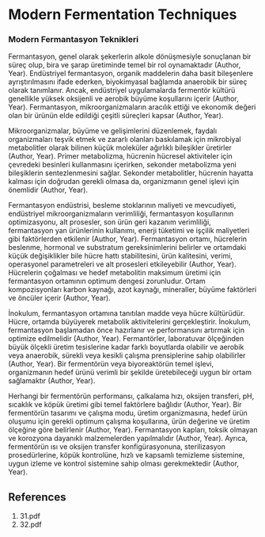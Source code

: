 # Modern Fermentation Techniques

### Modern Fermantasyon Teknikleri

Fermantasyon, genel olarak şekerlerin alkole dönüşmesiyle sonuçlanan bir süreç olup, bira ve şarap üretiminde temel bir rol oynamaktadır (Author, Year). Endüstriyel fermantasyon, organik maddelerin daha basit bileşenlere ayrıştırılmasını ifade ederken, biyokimyasal bağlamda anaerobik bir süreç olarak tanımlanır. Ancak, endüstriyel uygulamalarda fermentör kültürü genellikle yüksek oksijenli ve aerobik büyüme koşullarını içerir (Author, Year). Fermantasyon, mikroorganizmaların aracılık ettiği ve ekonomik değeri olan bir ürünün elde edildiği çeşitli süreçleri kapsar (Author, Year).

Mikroorganizmalar, büyüme ve gelişimlerini düzenlemek, faydalı organizmaları teşvik etmek ve zararlı olanları baskılamak için mikrobiyal metabolitler olarak bilinen küçük moleküler ağırlıklı bileşikler üretirler (Author, Year). Primer metabolizma, hücrenin hücresel aktiviteler için çevredeki besinleri kullanmasını içerirken, sekonder metabolizma yeni bileşiklerin sentezlenmesini sağlar. Sekonder metabolitler, hücrenin hayatta kalması için doğrudan gerekli olmasa da, organizmanın genel işlevi için önemlidir (Author, Year).

Fermantasyon endüstrisi, besleme stoklarının maliyeti ve mevcudiyeti, endüstriyel mikroorganizmaların verimliliği, fermantasyon koşullarının optimizasyonu, alt prosesler, son ürün geri kazanım verimliliği, fermantasyon yan ürünlerinin kullanımı, enerji tüketimi ve işçilik maliyetleri gibi faktörlerden etkilenir (Author, Year). Fermantasyon ortamı, hücrelerin beslenme, hormonal ve substratum gereksinimlerini belirler ve ortamdaki küçük değişiklikler bile hücre hattı stabilitesini, ürün kalitesini, verimi, operasyonel parametreleri ve alt prosesleri etkileyebilir (Author, Year). Hücrelerin çoğalması ve hedef metabolitin maksimum üretimi için fermantasyon ortamının optimum dengesi zorunludur. Ortam kompozisyonları karbon kaynağı, azot kaynağı, mineraller, büyüme faktörleri ve öncüler içerir (Author, Year).

İnokulum, fermantasyon ortamına tanıtılan madde veya hücre kültürüdür. Hücre, ortamda büyüyerek metabolik aktivitelerini gerçekleştirir. İnokulum, fermantasyon başlamadan önce hazırlanır ve performansını artırmak için optimize edilmelidir (Author, Year). Fermantörler, laboratuvar ölçeğinden büyük ölçekli üretim tesislerine kadar farklı boyutlarda olabilir ve aerobik veya anaerobik, sürekli veya kesikli çalışma prensiplerine sahip olabilirler (Author, Year). Bir fermentörün veya biyoreaktörün temel işlevi, organizmanın hedef ürünü verimli bir şekilde üretebileceği uygun bir ortam sağlamaktır (Author, Year).

Herhangi bir fermentörün performansı, çalkalama hızı, oksijen transferi, pH, sıcaklık ve köpük üretimi gibi temel faktörlere bağlıdır (Author, Year). Bir fermentörün tasarımı ve çalışma modu, üretim organizmasına, hedef ürün oluşumu için gerekli optimum çalışma koşullarına, ürün değerine ve üretim ölçeğine göre belirlenir (Author, Year). Fermantasyon kapları, toksik olmayan ve korozyona dayanıklı malzemelerden yapılmalıdır (Author, Year). Ayrıca, fermentörün ısı ve oksijen transfer konfigürasyonuna, sterilizasyon prosedürlerine, köpük kontrolüne, hızlı ve kapsamlı temizleme sistemine, uygun izleme ve kontrol sistemine sahip olması gerekmektedir (Author, Year).


## References

1. 31.pdf
2. 32.pdf
